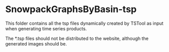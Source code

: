 # SnowpackGraphsByBasin-tsp

This folder contains all the tsp files dynamically created by TSTool as input when
generating time series products.

The *.tsp files should not be distributed to the website, although the generated images should be.
